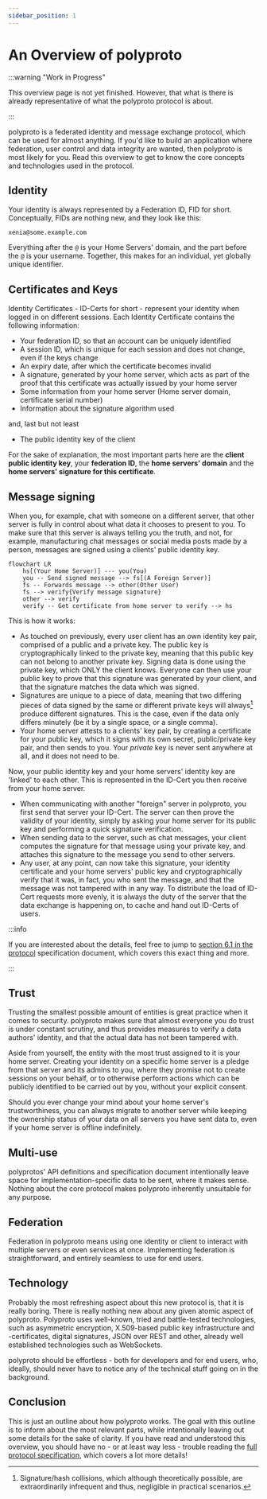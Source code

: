```yaml
---
sidebar_position: 1
---
```


# An Overview of polyproto

:::warning "Work in Progress"

This overview page is not yet finished. However, that what is there is already representative of
what the polyproto protocol is about.

:::

polyproto is a federated identity and message exchange protocol, which can be used for almost
anything. If you'd like to build an application where federation, user control and data integrity
are wanted, then polyproto is most likely for you. Read this overview to get to know the core
concepts and technologies used in the protocol.

## Identity

Your identity is always represented by a Federation ID, FID for short. Conceptually, FIDs are
nothing new, and they look like this:

`xenia@some.example.com`

Everything after the `@` is your Home Servers' domain, and the part before the `@` is your username.
Together, this makes for an individual, yet globally unique identifier.

## Certificates and Keys

Identity Certificates - ID-Certs for short - represent your identity when logged in on different
sessions. Each Identity Certificate contains the following information:

- Your federation ID, so that an account can be uniquely identified
- A session ID, which is unique for each session and does not change, even if the keys change
- An expiry date, after which the certificate becomes invalid
- A signature, generated by your home server, which acts as part of the proof that this certificate
  was actually issued by your home server
- Some information from your home server (Home server domain, certificate serial number)
- Information about the signature algorithm used

and, last but not least

- The public identity key of the client

For the sake of explanation, the most important parts here are the **client public identity key**,
your **federation ID**, the **home servers' domain** and the **home servers' signature for this
certificate**.

## Message signing

When you, for example, chat with someone on a different server, that other server is fully in
control about what data it chooses to present to you. To make sure that this server is always
telling you the truth, and not, for example, manufacturing chat messages or social media posts made
by a person, messages are signed using a clients' public identity key.

```mermaid
flowchart LR
    hs[(Your Home Server)] --- you(You)
    you -- Send signed message --> fs[(A Foreign Server)]
    fs -- Forwards message --> other(Other User)
    fs --> verify{Verify message signature}
    other --> verify
    verify -- Get certificate from home server to verify --> hs
```

This is how it works:

- As touched on previously, every user client has an own identity key pair, comprised of a public
  and a private key. The public key is cryptographically linked to the private key, meaning that
  this public key can not belong to another private key. Signing data is done using the private key,
  which ONLY the client knows. Everyone can then use your public key to prove that this signature
  was generated by your client, and that the signature matches the data which was signed.
- Signatures are unique to a piece of data, meaning that two differing pieces of data signed by the
  same or different private keys will always[^1] produce different signatures. This is the case,
  even if the data only differs minutely (be it by a single space, or a single comma).
- Your home server attests to a clients' key pair, by creating a certificate for your public key,
  which it signs with its own secret, public/private key pair, and then sends to you. Your _private_
  key is never sent anywhere at all, and it does not need to be.

[^1]:
    Signature/hash collisions, which although theoretically possible, are extraordinarily infrequent
    and thus, negligible in practical scenarios.

Now, your public identity key and your home servers' identity key are 'linked' to each other. This
is represented in the ID-Cert you then receive from your home server.

- When communicating with another "foreign" server in polyproto, you first send that server your
  ID-Cert. The server can then prove the validity of your identity, simply by asking your home
  server for its public key and performing a quick signature verification.
- When sending data to the server, such as chat messages, your client computes the signature for
  that message using your private key, and attaches this signature to the message you send to other
  servers.
- Any user, at any point, can now take this signature, your identity certificate and your home
  servers' public key and cryptographically verify that it was, in fact, you who sent the message,
  and that the message was not tampered with in any way. To distribute the load of ID-Cert requests
  more evenly, it is always the duty of the server that the data exchange is happening on, to cache
  and hand out ID-Certs of users.

:::info

If you are interested about the details, feel free to jump to
[section 6.1 in the protocol](protocols/core/#61-home-server-signed-certificates-for-public-client-identity-keys-id-cert)
specification document, which covers this exact thing and more.

:::

## Trust

Trusting the smallest possible amount of entities is great practice when it comes to security.
polyproto makes sure that almost everyone you do trust is under constant scrutiny, and thus provides
measures to verify a data authors' identity, and that the actual data has not been tampered with.

Aside from yourself, the entity with the most trust assigned to it is your home server. Creating
your identity on a specific home server is a pledge from that server and its admins to you, where
they promise not to create sessions on your behalf, or to otherwise perform actions which can be
publicly identified to be carried out by you, without your explicit consent.

Should you ever change your mind about your home server's trustworthiness, you can always migrate to
another server while keeping the ownership status of your data on all servers you have sent data to,
even if your home server is offline indefinitely.

## Multi-use

polyprotos' API definitions and specification document intentionally leave space for
implementation-specific data to be sent, where it makes sense. Nothing about the core protocol makes
polyproto inherently unsuitable for any purpose.

## Federation

Federation in polyproto means using one identity or client to interact with multiple servers or even
services at once. Implementing federation is straightforward, and entirely seamless to use for end
users.

## Technology

Probably the most refreshing aspect about this new protocol is, that it is really boring. There is
really nothing new about any given atomic aspect of polyproto. Polyproto uses well-known, tried and
battle-tested technologies, such as asymmetric encryption, X.509-based public key infrastructure and
-certificates, digital signatures, JSON over REST and other, already well established technologies
such as WebSockets.

polyproto should be effortless - both for developers and for end users, who, ideally, should never
have to notice any of the technical stuff going on in the background.

## Conclusion

This is just an outline about how polyproto works. The goal with this outline is to inform about the
most relevant parts, while intentionally leaving out some details for the sake of clarity. If you
have read and understood this overview, you should have no - or at least way less - trouble reading
the [full protocol specification](protocols/core/), which covers a lot more details!
